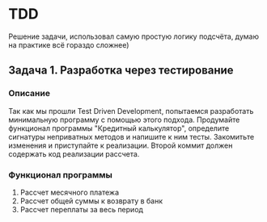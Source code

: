 # TDD

Решение задачи, использовал самую простую логику подсчёта, думаю на практике всё гораздо сложнее)

## Задача 1. Разработка через тестирование

### Описание
Так как мы прошли Test Driven Development, попытаемся разработать минимальную программу с помощью этого подхода. Продумайте функционал программы "Кредитный калькулятор", определите сигнатуры неприватных методов и напишите к ним тесты. Закомитьте изменения и приступайте к реализации. Второй коммит должен содержать код реализации рассчета.

### Функционал программы
1. Рассчет месячного платежа
2. Рассчет общей суммы к возврату в банк
3. Рассчет переплаты за весь период
